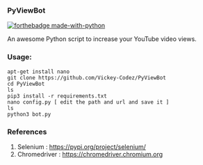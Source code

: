 ### PyViewBot

[![forthebadge made-with-python](http://ForTheBadge.com/images/badges/made-with-python.svg)](https://www.python.org/) 
 
An awesome Python script to increase your YouTube video views.

### Usage:
```
apt-get install nano
git clone https://github.com/Vickey-Codez/PyViewBot
cd PyViewBot
ls
pip3 install -r requirements.txt
nano config.py [ edit the path and url and save it ]
ls
python3 bot.py
```
### References

1. Selenium : https://pypi.org/project/selenium/
2. Chromedriver : https://chromedriver.chromium.org



